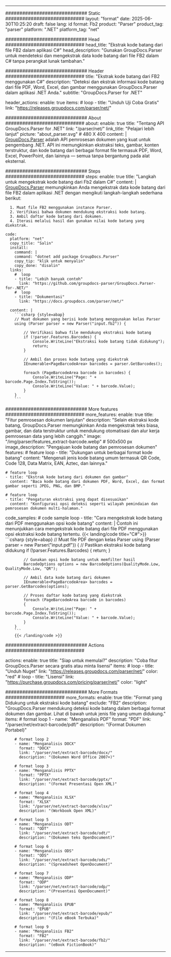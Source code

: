 


---
############################# Static ############################
layout: "format"
date:  2025-06-30T10:25:20
draft: false
lang: id
format: Fb2
product: "Parser"
product_tag: "parser"
platform: ".NET"
platform_tag: "net"

############################# Head ############################
head_title: "Ekstrak kode batang dari file FB2 dalam aplikasi C#"
head_description: "Gunakan GroupDocs.Parser untuk mendeteksi dan mengekstrak data kode batang dari file FB2 dalam C# tanpa perangkat lunak tambahan."

############################# Header ############################
title: "Ekstrak kode batang dari FB2 menggunakan C#" 
description: "Deteksi dan ekstrak informasi kode batang dari file PDF, Word, Excel, dan gambar menggunakan GroupDocs.Parser dalam aplikasi .NET Anda."
subtitle: "GroupDocs.Parser for .NET" 

header_actions:
  enable: true
  items:
    #  loop
    - title: "Unduh Uji Coba Gratis"
      link: "https://releases.groupdocs.com/parser/net/"
      
############################# About ############################
about:
    enable: true
    title: "Tentang API GroupDocs.Parser for .NET"
    link: "/parser/net/"
    link_title: "Pelajari lebih lanjut"
    picture: "about_parser.svg" # 480 X 400
    content: |
       [GroupDocs.Parser](/parser/net/) adalah API pemrosesan dokumen yang kuat untuk pengembang .NET. API ini memungkinkan ekstraksi teks, gambar, konten terstruktur, dan kode batang dari berbagai format file termasuk PDF, Word, Excel, PowerPoint, dan lainnya — semua tanpa bergantung pada alat eksternal.

############################# Steps ############################
steps:
    enable: true
    title: "Langkah untuk mengekstrak kode batang dari Fb2 dalam C#"
    content: |
      [GroupDocs.Parser](/parser/net/) memungkinkan Anda mengekstrak data kode batang dari file FB2 dalam aplikasi .NET dengan mengikuti langkah-langkah sederhana berikut:
      
      1. Muat file FB2 menggunakan instance Parser.
      2. Verifikasi bahwa dokumen mendukung ekstraksi kode batang.
      3. Ambil daftar kode batang dari dokumen.
      4. Iterasi melalui hasil dan gunakan nilai kode batang yang diekstrak.
   
    code:
      platform: "net"
      copy_title: "Salin"
      install:
        command: |
        command: "dotnet add package GroupDocs.Parser"
        copy_tip: "klik untuk menyalin"
        copy_done: "disalin"
      links:
        #  loop
        - title: "Lebih banyak contoh"
          link: "https://github.com/groupdocs-parser/GroupDocs.Parser-for-.NET/"
        #  loop
        - title: "Dokumentasi"
          link: "https://docs.groupdocs.com/parser/net/"
          
      content: |
        ```csharp {style=abap}
        // Muat dokumen yang berisi kode batang menggunakan kelas Parser
        using (Parser parser = new Parser("input.fb2")) {

            // Verifikasi bahwa file mendukung ekstraksi kode batang
            if (!parser.Features.Barcodes) {
                Console.WriteLine("Ekstraksi kode batang tidak didukung");
                return;
            }

            // Ambil dan proses kode batang yang diekstrak
            IEnumerable<PageBarcodeArea> barcodes = parser.GetBarcodes();

            foreach (PageBarcodeArea barcode in barcodes) {
                Console.WriteLine("Page: " + barcode.Page.Index.ToString());
                Console.WriteLine("Value: " + barcode.Value);
            }
        }
        ```  

############################# More features ############################
more_features:
  enable: true
  title: "Fitur pemrosesan dokumen lanjutan"
  description: "Selain ekstraksi kode batang, GroupDocs.Parser memungkinkan Anda mengekstrak teks biasa, gambar, dan data terstruktur untuk mendukung otomatisasi dan alur kerja pemrosesan data yang lebih canggih."
  image: "/img/parser/features_extract-barcode.webp" # 500x500 px
  image_description: "Pengajuan kode batang dan pemrosesan dokumen"
  features:
    # feature loop
    - title: "Dukungan untuk berbagai format kode batang"
      content: "Mengenali jenis kode batang umum termasuk QR Code, Code 128, Data Matrix, EAN, Aztec, dan lainnya."

    # feature loop
    - title: "Ekstrak kode batang dari dokumen dan gambar"
      content: "Baca kode batang dari dokumen PDF, Word, Excel, dan format gambar seperti JPEG, PNG, dan BMP."

    # feature loop
    - title: "Pengaturan ekstraksi yang dapat disesuaikan"
      content: "Konfigurasi opsi deteksi seperti wilayah pemindaian dan pemrosesan dokumen multi-halaman."
      
  code_samples:
    # code sample loop
    - title: "Cara mengekstrak kode batang dari PDF menggunakan opsi kode batang"
      content: |
        Contoh ini menunjukkan cara mengekstrak kode batang dari file PDF menggunakan opsi ekstraksi kode batang tertentu.
        {{< landing/code title="C#">}}
        ```csharp {style=abap}
        //  Muat file PDF dengan kelas Parser
        using (Parser parser = new Parser("input.pdf"))
        {
            // Pastikan ekstraksi kode batang didukung
            if (!parser.Features.Barcodes)
            {
                return;
            }

            // Gunakan opsi kode batang untuk memfilter hasil
            BarcodeOptions options = new BarcodeOptions(QualityMode.Low, QualityMode.Low, "QR");

            // Ambil data kode batang dari dokumen
            IEnumerable<PageBarcodeArea> barcodes = parser.GetBarcodes(options);

            // Proses daftar kode batang yang diekstrak
            foreach (PageBarcodeArea barcode in barcodes)
            {
                Console.WriteLine("Page: " + barcode.Page.Index.ToString());
                Console.WriteLine("Value: " + barcode.Value);
            }
        }
        ```
        {{< /landing/code >}}


############################# Actions ############################

actions:
  enable: true
  title: "Siap untuk memulai?"
  description: "Coba fitur GroupDocs.Parser secara gratis atau minta lisensi"
  items:
    #  loop
    - title: "Unduh Nuget"
      link: "https://releases.groupdocs.com/parser/net/"
      color: "red"
        #  loop
    - title: "Lisensi"
      link: "https://purchase.groupdocs.com/pricing/parser/net/"
      color: "light"


############################# More Formats #####################
more_formats:
    enable: true
    title: "Format yang Didukung untuk ekstraksi kode batang"
    exclude: "FB2"
    description: "GroupDocs.Parser mendukung deteksi kode batang dalam berbagai format dokumen dan gambar. Lihat di bawah untuk jenis file yang umum didukung."
    items: 
        # format loop 1
        - name: "Menganalisis PDF"
          format: "PDF"
          link: "/parser/net/extract-barcode/pdf/"
          description: "(Format Dokumen Portabel)"
          
        # format loop 2
        - name: "Menganalisis DOCX"
          format: "DOCX"
          link: "/parser/net/extract-barcode/docx/"
          description: "(Dokumen Word Office 2007+)"
          
        # format loop 3
        - name: "Menganalisis PPTX"
          format: "PPTX"
          link: "/parser/net/extract-barcode/pptx/"
          description: "(Format Presentasi Open XML)"
          
        # format loop 4
        - name: "Menganalisis XLSX"
          format: "XLSX"
          link: "/parser/net/extract-barcode/xlsx/"
          description: "(Workbook Open XML)"
          
        # format loop 5
        - name: "Menganalisis ODT"
          format: "ODT"
          link: "/parser/net/extract-barcode/odt/"
          description: "(Dokumen teks OpenDocument)"
          
        # format loop 6
        - name: "Menganalisis ODS"
          format: "ODS"
          link: "/parser/net/extract-barcode/ods/"
          description: "(Spreadsheet OpenDocument)"
          
        # format loop 7
        - name: "Menganalisis ODP"
          format: "ODP"
          link: "/parser/net/extract-barcode/odp/"
          description: "(Presentasi OpenDocument)"
          
        # format loop 8
        - name: "Menganalisis EPUB"
          format: "EPUB"
          link: "/parser/net/extract-barcode/epub/"
          description: "(File eBook Terbuka)"
          
        # format loop 9
        - name: "Menganalisis FB2"
          format: "FB2"
          link: "/parser/net/extract-barcode/fb2/"
          description: "(eBook FictionBook)"
         
          

---